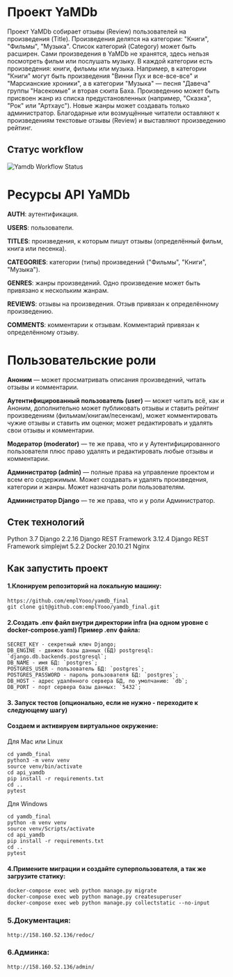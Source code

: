 # Проект YaMDb
Проект YaMDb собирает отзывы (Review) пользователей на произведения (Title). Произведения делятся на категории: "Книги", "Фильмы", "Музыка". Список категорий (Category) может быть расширен.
Сами произведения в YaMDb не хранятся, здесь нельзя посмотреть фильм или послушать музыку.
В каждой категории есть произведения: книги, фильмы или музыка. Например, в категории "Книги" могут быть произведения "Винни Пух и все-все-все" и "Марсианские хроники", а в категории "Музыка" — песня "Давеча" группы "Насекомые" и вторая сюита Баха. Произведению может быть присвоен жанр из списка предустановленных (например, "Сказка", "Рок" или "Артхаус"). Новые жанры может создавать только администратор.
Благодарные или возмущённые читатели оставляют к произведениям текстовые отзывы (Review) и выставляют произведению рейтинг.

## Статус workflow
![Yamdb Workflow Status](https://github.com/emplYooo/yamdb_final/actions/workflows/yamdb_workflow.yml/badge.svg?branch=master&event=push)

# Ресурсы API YaMDb
**AUTH**: аутентификация.

**USERS**: пользователи.

**TITLES**: произведения, к которым пишут отзывы (определённый фильм, книга или песенка).

**CATEGORIES**: категории (типы) произведений ("Фильмы", "Книги", "Музыка").

**GENRES**: жанры произведений. Одно произведение может быть привязано к нескольким жанрам.

**REVIEWS**: отзывы на произведения. Отзыв привязан к определённому произведению.

**COMMENTS**: комментарии к отзывам. Комментарий привязан к определённому отзыву.

# Пользовательские роли
**Аноним** — может просматривать описания произведений, читать отзывы и комментарии.

**Аутентифицированный пользователь (user)** — может читать всё, как и Аноним, дополнительно может публиковать отзывы и ставить рейтинг произведениям (фильмам/книгам/песенкам), может комментировать чужие отзывы и ставить им оценки; может редактировать и удалять свои отзывы и комментарии.

**Модератор (moderator)** — те же права, что и у Аутентифицированного пользователя плюс право удалять и редактировать любые отзывы и комментарии.

**Администратор (admin)** — полные права на управление проектом и всем его содержимым. Может создавать и удалять произведения, категории и жанры. Может назначать роли пользователям.

**Администратор Django** — те же права, что и у роли Администратор.

## Стек технологий

Python 3.7
Django 2.2.16
Django REST Framework 3.12.4
Django REST Framework simplejwt 5.2.2
Docker 20.10.21
Nginx

## Как запустить проект

#### 1.Клонируем репозиторий на локальную машину:
```
https://github.com/emplYooo/yamdb_final
git clone git@github.com:emplYooo/yamdb_final.git
```
#### 2.Создать .env файл внутри директории infra (на одном уровне с docker-compose.yaml) Пример .env файла:
```
SECRET_KEY - секретный ключ Django;
DB_ENGINE - движок базы данных (БД) postgresql: `django.db.backends.postgresql`;
DB_NAME - имя БД: `postgres`;
POSTGRES_USER - пользователь БД: `postgres`;
POSTGRES_PASSWORD - пароль рользователя БД: `postgres`;
DB_HOST - адрес удалённого сервера БД, по умолчанию: `db`;
DB_PORT - порт сервера базы данных: `5432`;

```
#### 3. Запуск тестов (опционально, если не нужно - переходите к следующему шагу)
#### Создаем и активируем виртуальное окружение:
Для Mac или Linux
```
cd yamdb_final
python3 -m venv venv
source venv/bin/activate
cd api_yamdb
pip install -r requirements.txt
cd ..
pytest
```

Для Windows
```
cd yamdb_final
python -m venv venv
source venv/Scripts/activate
cd api_yamdb
pip install -r requirements.txt
cd ..
pytest
```
#### 4.Примените миграции и создайте суперпользователя, а так же загрузите статику:
```
docker-compose exec web python manage.py migrate
docker-compose exec web python manage.py createsuperuser
docker-compose exec web python manage.py collectstatic --no-input 
```
### 5.Документация:
```
http://158.160.52.136/redoc/

```
### 6.Админка:
```
http://158.160.52.136/admin/

```